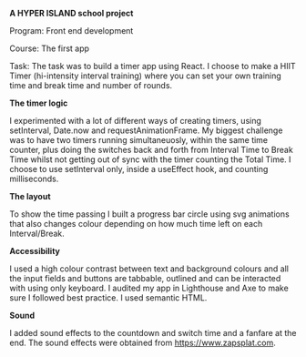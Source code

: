 **A HYPER ISLAND school project**

Program: Front end development

Course: The first app

Task: The task was to build a timer app using React. I choose to make a HIIT Timer (hi-intensity interval training) where you can set your own training time and break time and number of rounds. 

**The timer logic**

I experimented with a lot of different ways of creating timers, using setInterval, Date.now and requestAnimationFrame. My biggest challenge was to have two timers running simultaneuosly, within the same time counter, plus doing the switches back and forth from Interval Time to Break Time whilst not getting out of sync with the timer counting the Total Time. I choose to use setInterval only, inside a useEffect hook, and counting milliseconds.

**The layout**

To show the time passing I built a progress bar circle using svg animations that also changes colour depending on how much time left on each Interval/Break.

**Accessibility**

I used a high colour contrast between text and background colours and all the input fields and buttons are tabbable, outlined and can be interacted with using only keyboard. I audited my app in Lighthouse and Axe to make sure I followed best practice. I used semantic HTML.

**Sound**

I added sound effects to the countdown and switch time and a fanfare at the end. The sound effects were obtained from https://www.zapsplat.com.
